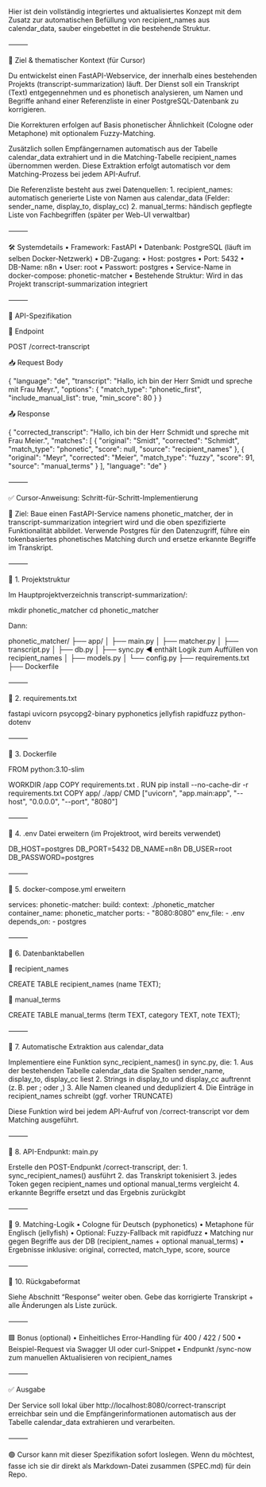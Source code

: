 Hier ist dein vollständig integriertes und aktualisiertes Konzept mit dem Zusatz zur automatischen Befüllung von recipient_names aus calendar_data, sauber eingebettet in die bestehende Struktur.

⸻

🧾 Ziel & thematischer Kontext (für Cursor)

Du entwickelst einen FastAPI-Webservice, der innerhalb eines bestehenden Projekts (transcript-summarization) läuft.
Der Dienst soll ein Transkript (Text) entgegennehmen und es phonetisch analysieren, um Namen und Begriffe anhand einer Referenzliste in einer PostgreSQL-Datenbank zu korrigieren.

Die Korrekturen erfolgen auf Basis phonetischer Ähnlichkeit (Cologne oder Metaphone) mit optionalem Fuzzy-Matching.

Zusätzlich sollen Empfängernamen automatisch aus der Tabelle calendar_data extrahiert und in die Matching-Tabelle recipient_names übernommen werden. Diese Extraktion erfolgt automatisch vor dem Matching-Prozess bei jedem API-Aufruf.

Die Referenzliste besteht aus zwei Datenquellen:
	1.	recipient_names: automatisch generierte Liste von Namen aus calendar_data (Felder: sender_name, display_to, display_cc)
	2.	manual_terms: händisch gepflegte Liste von Fachbegriffen (später per Web-UI verwaltbar)

⸻

🛠️ Systemdetails
	•	Framework: FastAPI
	•	Datenbank: PostgreSQL (läuft im selben Docker-Netzwerk)
	•	DB-Zugang:
	•	Host: postgres
	•	Port: 5432
	•	DB-Name: n8n
	•	User: root
	•	Passwort: postgres
	•	Service-Name in docker-compose: phonetic-matcher
	•	Bestehende Struktur: Wird in das Projekt transcript-summarization integriert

⸻

🔧 API-Spezifikation

🔹 Endpoint

POST /correct-transcript

📥 Request Body

{
  "language": "de",
  "transcript": "Hallo, ich bin der Herr Smidt und spreche mit Frau Meyr.",
  "options": {
    "match_type": "phonetic_first",
    "include_manual_list": true,
    "min_score": 80
  }
}

📤 Response

{
  "corrected_transcript": "Hallo, ich bin der Herr Schmidt und spreche mit Frau Meier.",
  "matches": [
    {
      "original": "Smidt",
      "corrected": "Schmidt",
      "match_type": "phonetic",
      "score": null,
      "source": "recipient_names"
    },
    {
      "original": "Meyr",
      "corrected": "Meier",
      "match_type": "fuzzy",
      "score": 91,
      "source": "manual_terms"
    }
  ],
  "language": "de"
}


⸻

✅ Cursor-Anweisung: Schritt-für-Schritt-Implementierung

📌 Ziel: Baue einen FastAPI-Service namens phonetic_matcher, der in transcript-summarization integriert wird und die oben spezifizierte Funktionalität abbildet. Verwende Postgres für den Datenzugriff, führe ein tokenbasiertes phonetisches Matching durch und ersetze erkannte Begriffe im Transkript.

⸻

🔷 1. Projektstruktur

Im Hauptprojektverzeichnis transcript-summarization/:

mkdir phonetic_matcher
cd phonetic_matcher

Dann:

phonetic_matcher/
├── app/
│   ├── main.py
│   ├── matcher.py
│   ├── transcript.py
│   ├── db.py
│   ├── sync.py            ◀️ enthält Logik zum Auffüllen von recipient_names
│   ├── models.py
│   └── config.py
├── requirements.txt
├── Dockerfile


⸻

🔷 2. requirements.txt

fastapi
uvicorn
psycopg2-binary
pyphonetics
jellyfish
rapidfuzz
python-dotenv


⸻

🔷 3. Dockerfile

FROM python:3.10-slim

WORKDIR /app
COPY requirements.txt .
RUN pip install --no-cache-dir -r requirements.txt
COPY app/ ./app/
CMD ["uvicorn", "app.main:app", "--host", "0.0.0.0", "--port", "8080"]


⸻

🔷 4. .env Datei erweitern (im Projektroot, wird bereits verwendet)

DB_HOST=postgres
DB_PORT=5432
DB_NAME=n8n
DB_USER=root
DB_PASSWORD=postgres


⸻

🔷 5. docker-compose.yml erweitern

services:
  phonetic-matcher:
    build:
      context: ./phonetic_matcher
    container_name: phonetic_matcher
    ports:
      - "8080:8080"
    env_file:
      - .env
    depends_on:
      - postgres


⸻

🔷 6. Datenbanktabellen

🔹 recipient_names

CREATE TABLE recipient_names (name TEXT);

🔹 manual_terms

CREATE TABLE manual_terms (term TEXT, category TEXT, note TEXT);


⸻

🔷 7. Automatische Extraktion aus calendar_data

Implementiere eine Funktion sync_recipient_names() in sync.py, die:
	1.	Aus der bestehenden Tabelle calendar_data die Spalten sender_name, display_to, display_cc liest
	2.	Strings in display_to und display_cc auftrennt (z. B. per ; oder ,)
	3.	Alle Namen cleaned und dedupliziert
	4.	Die Einträge in recipient_names schreibt (ggf. vorher TRUNCATE)

Diese Funktion wird bei jedem API-Aufruf von /correct-transcript vor dem Matching ausgeführt.

⸻

🔷 8. API-Endpunkt: main.py

Erstelle den POST-Endpunkt /correct-transcript, der:
	1.	sync_recipient_names() ausführt
	2.	das Transkript tokenisiert
	3.	jedes Token gegen recipient_names und optional manual_terms vergleicht
	4.	erkannte Begriffe ersetzt und das Ergebnis zurückgibt

⸻

🔷 9. Matching-Logik
	•	Cologne für Deutsch (pyphonetics)
	•	Metaphone für Englisch (jellyfish)
	•	Optional: Fuzzy-Fallback mit rapidfuzz
	•	Matching nur gegen Begriffe aus der DB (recipient_names + optional manual_terms)
	•	Ergebnisse inklusive: original, corrected, match_type, score, source

⸻

🔷 10. Rückgabeformat

Siehe Abschnitt “Response” weiter oben.
Gebe das korrigierte Transkript + alle Änderungen als Liste zurück.

⸻

🟩 Bonus (optional)
	•	Einheitliches Error-Handling für 400 / 422 / 500
	•	Beispiel-Request via Swagger UI oder curl-Snippet
	•	Endpunkt /sync-now zum manuellen Aktualisieren von recipient_names

⸻

✅ Ausgabe

Der Service soll lokal über http://localhost:8080/correct-transcript erreichbar sein und die Empfängerinformationen automatisch aus der Tabelle calendar_data extrahieren und verarbeiten.

⸻

🟢 Cursor kann mit dieser Spezifikation sofort loslegen.
Wenn du möchtest, fasse ich sie dir direkt als Markdown-Datei zusammen (SPEC.md) für dein Repo.